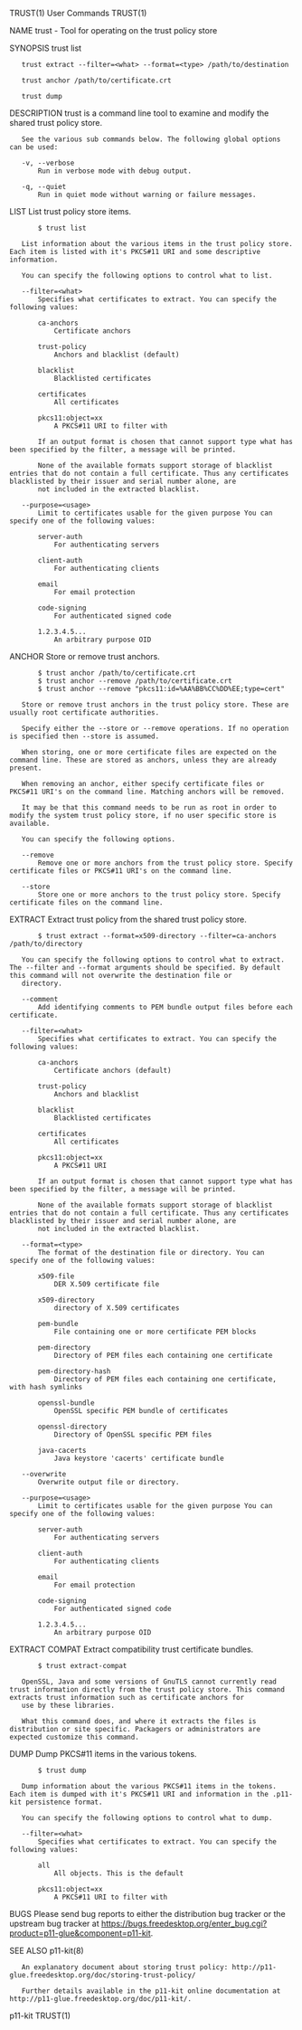 TRUST(1)                                                                                     User Commands                                                                                    TRUST(1)

NAME
       trust - Tool for operating on the trust policy store

SYNOPSIS
       trust list

       trust extract --filter=<what> --format=<type> /path/to/destination

       trust anchor /path/to/certificate.crt

       trust dump

DESCRIPTION
       trust is a command line tool to examine and modify the shared trust policy store.

       See the various sub commands below. The following global options can be used:

       -v, --verbose
           Run in verbose mode with debug output.

       -q, --quiet
           Run in quiet mode without warning or failure messages.

LIST
       List trust policy store items.

           $ trust list

       List information about the various items in the trust policy store. Each item is listed with it's PKCS#11 URI and some descriptive information.

       You can specify the following options to control what to list.

       --filter=<what>
           Specifies what certificates to extract. You can specify the following values:

           ca-anchors
               Certificate anchors

           trust-policy
               Anchors and blacklist (default)

           blacklist
               Blacklisted certificates

           certificates
               All certificates

           pkcs11:object=xx
               A PKCS#11 URI to filter with

           If an output format is chosen that cannot support type what has been specified by the filter, a message will be printed.

           None of the available formats support storage of blacklist entries that do not contain a full certificate. Thus any certificates blacklisted by their issuer and serial number alone, are
           not included in the extracted blacklist.

       --purpose=<usage>
           Limit to certificates usable for the given purpose You can specify one of the following values:

           server-auth
               For authenticating servers

           client-auth
               For authenticating clients

           email
               For email protection

           code-signing
               For authenticated signed code

           1.2.3.4.5...
               An arbitrary purpose OID

ANCHOR
       Store or remove trust anchors.

           $ trust anchor /path/to/certificate.crt
           $ trust anchor --remove /path/to/certificate.crt
           $ trust anchor --remove "pkcs11:id=%AA%BB%CC%DD%EE;type=cert"

       Store or remove trust anchors in the trust policy store. These are usually root certificate authorities.

       Specify either the --store or --remove operations. If no operation is specified then --store is assumed.

       When storing, one or more certificate files are expected on the command line. These are stored as anchors, unless they are already present.

       When removing an anchor, either specify certificate files or PKCS#11 URI's on the command line. Matching anchors will be removed.

       It may be that this command needs to be run as root in order to modify the system trust policy store, if no user specific store is available.

       You can specify the following options.

       --remove
           Remove one or more anchors from the trust policy store. Specify certificate files or PKCS#11 URI's on the command line.

       --store
           Store one or more anchors to the trust policy store. Specify certificate files on the command line.

EXTRACT
       Extract trust policy from the shared trust policy store.

           $ trust extract --format=x509-directory --filter=ca-anchors /path/to/directory

       You can specify the following options to control what to extract. The --filter and --format arguments should be specified. By default this command will not overwrite the destination file or
       directory.

       --comment
           Add identifying comments to PEM bundle output files before each certificate.

       --filter=<what>
           Specifies what certificates to extract. You can specify the following values:

           ca-anchors
               Certificate anchors (default)

           trust-policy
               Anchors and blacklist

           blacklist
               Blacklisted certificates

           certificates
               All certificates

           pkcs11:object=xx
               A PKCS#11 URI

           If an output format is chosen that cannot support type what has been specified by the filter, a message will be printed.

           None of the available formats support storage of blacklist entries that do not contain a full certificate. Thus any certificates blacklisted by their issuer and serial number alone, are
           not included in the extracted blacklist.

       --format=<type>
           The format of the destination file or directory. You can specify one of the following values:

           x509-file
               DER X.509 certificate file

           x509-directory
               directory of X.509 certificates

           pem-bundle
               File containing one or more certificate PEM blocks

           pem-directory
               Directory of PEM files each containing one certificate

           pem-directory-hash
               Directory of PEM files each containing one certificate, with hash symlinks

           openssl-bundle
               OpenSSL specific PEM bundle of certificates

           openssl-directory
               Directory of OpenSSL specific PEM files

           java-cacerts
               Java keystore 'cacerts' certificate bundle

       --overwrite
           Overwrite output file or directory.

       --purpose=<usage>
           Limit to certificates usable for the given purpose You can specify one of the following values:

           server-auth
               For authenticating servers

           client-auth
               For authenticating clients

           email
               For email protection

           code-signing
               For authenticated signed code

           1.2.3.4.5...
               An arbitrary purpose OID

EXTRACT COMPAT
       Extract compatibility trust certificate bundles.

           $ trust extract-compat

       OpenSSL, Java and some versions of GnuTLS cannot currently read trust information directly from the trust policy store. This command extracts trust information such as certificate anchors for
       use by these libraries.

       What this command does, and where it extracts the files is distribution or site specific. Packagers or administrators are expected customize this command.

DUMP
       Dump PKCS#11 items in the various tokens.

           $ trust dump

       Dump information about the various PKCS#11 items in the tokens. Each item is dumped with it's PKCS#11 URI and information in the .p11-kit persistence format.

       You can specify the following options to control what to dump.

       --filter=<what>
           Specifies what certificates to extract. You can specify the following values:

           all
               All objects. This is the default

           pkcs11:object=xx
               A PKCS#11 URI to filter with

BUGS
       Please send bug reports to either the distribution bug tracker or the upstream bug tracker at https://bugs.freedesktop.org/enter_bug.cgi?product=p11-glue&component=p11-kit.

SEE ALSO
       p11-kit(8)

       An explanatory document about storing trust policy: http://p11-glue.freedesktop.org/doc/storing-trust-policy/

       Further details available in the p11-kit online documentation at http://p11-glue.freedesktop.org/doc/p11-kit/.

p11-kit                                                                                                                                                                                       TRUST(1)
